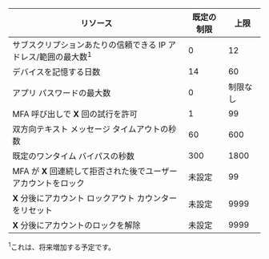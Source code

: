 リソース|既定の制限|上限
---|---|---
サブスクリプションあたりの信頼できる IP アドレス/範囲の最大数</a><sup>1</sup>|0|12
デバイスを記憶する日数|14|60
アプリ パスワードの最大数|0|制限なし
MFA 呼び出しで **X** 回の試行を許可|1|99
双方向テキスト メッセージ タイムアウトの秒数|60|600
既定のワンタイム バイパスの秒数|300|1800
MFA が **X** 回連続して拒否された後でユーザー アカウントをロック|未設定|99
**X** 分後にアカウント ロックアウト カウンターをリセット|未設定|9999
**X** 分後にアカウントのロックを解除|未設定|9999


<sup>1</sup>これは、将来増加する予定です。

<!---HONumber=August15_HO7-->